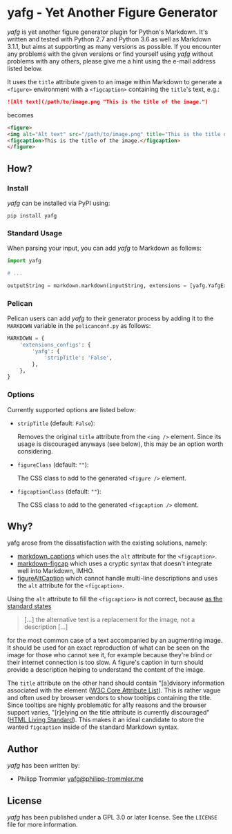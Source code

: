 # yafg - Yet Another Figure Generator

*yafg* is yet another figure generator plugin for Python's Markdown. It's
written and tested with Python 2.7 and Python 3.6 as well as Markdown 3.1.1, but
aims at supporting as many versions as possible. If you encounter any problems
with the given versions or find yourself using *yafg* without problems with any
others, please give me a hint using the e-mail address listed below.

It uses the `title` attribute given to an image within Markdown to generate a
`<figure>` environment with a `<figcaption>` containing the `title`'s text,
e.g.:

```markdown
![Alt text](/path/to/image.png "This is the title of the image.")
```

becomes

```html
<figure>
<img alt="Alt text" src="/path/to/image.png" title="This is the title of the image." />
<figcaption>This is the title of the image.</figcaption>
</figure>
```

## How?

### Install

*yafg* can be installed via PyPI using:

```
pip install yafg
```

### Standard Usage

When parsing your input, you can add *yafg* to Markdown as follows:

```python
import yafg

# ...

outputString = markdown.markdown(inputString, extensions = [yafg.YafgExtension(stripTitle=False)])
```

### Pelican

Pelican users can add *yafg* to their generator process by adding it to the
`MARKDOWN` variable in the `pelicanconf.py` as follows:

```python
MARKDOWN = {
    'extensions_configs': {
        'yafg': {
            'stripTitle': 'False',
        },
    },
}
```

### Options

Currently supported options are listed below:

* `stripTitle` (default: `False`):

    Removes the original `title` attribute from the `<img />` element. Since its
    usage is discouraged anyways (see below), this may be an option worth
    considering.

* `figureClass` (default: `""`):

    The CSS class to add to the generated `<figure />` element.

* `figcaptionClass` (default: `""`):

    The CSS class to add to the generated `<figcaption />` element.

## Why?

yafg arose from the dissatisfaction with the existing solutions, namely:

* [markdown\_captions](https://github.com/evidlo/markdown_captions) which uses
  the `alt` attribute for the `<figcaption>`.
* [markdown-figcap](https://github.com/funk1d/markdown-figcap) which uses a
  cryptic syntax that doesn't integrate well into Markdown, IMHO.
* [figureAltCaption](https://github.com/jdittrich/figureAltCaption) which
  cannot handle multi-line descriptions and uses the `alt` attribute for the
  `<figcaption>`.

Using the `alt` attribute to fill the `<figcaption>` is not correct, because [as
the standard states](https://www.w3.org/wiki/Html/Elements/img)

> [...] the alternative text is a replacement for the image, not a description
> [...]

for the most common case of a text accompanied by an augmenting image. It should
be used for an exact reproduction of what can be seen on the image for those who
cannot see it, for example because they're blind or their internet connection is
too slow. A figure's caption in turn should provide a description helping to
understand the content of the image.

The `title` attribute on the other hand should contain "[a]dvisory information
associated with the element ([W3C Core Attribute
List](https://www.w3.org/wiki/Html/Attributes/_Global)). This is rather vague
and often used by browser vendors to show tooltips containing the title. Since
tooltips are highly problematic for a11y reasons and the browser support varies,
"[r]elying on the title attribute is currently discouraged" ([HTML Living
Standard](https://html.spec.whatwg.org/multipage/dom.html#the-title-attribute)).
This makes it an ideal candidate to store the wanted `figcaption` inside of the
standard Markdown syntax.

## Author

*yafg* has been written by:

* Philipp Trommler <yafg@philipp-trommler.me>

## License

*yafg* has been published under a GPL 3.0 or later license. See the `LICENSE`
file for more information.
